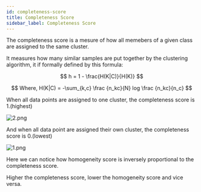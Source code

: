 ```yaml
---
id: completeness-score
title: Completeness Score
sidebar_label: Completeness Score
---
```


The completeness score is a mesure of how all memebers of a given class are assigned to the same cluster.

It measures how many similar samples are put together by the clustering algorithm, it if formally defined by this formula:

$$
h = 1 - \frac{H(K|C)}{H(K)}
$$

$$
Where, H(K|C) = -\sum_{k,c} \frac {n_kc}{N} log \frac {n_kc}{n_c} 
$$

When all data points are assigned to one cluster, the completeness score is 1.(highest)

![2.png](/img/metrics/10_HS/2.png)

And when all data point are assigned their own cluster, the completeness score is 0.(lowest)

![1.png](/img/metrics/10_HS/1.png)

Here we can notice how homogeneity score is inversely proportional to the completeness score.

Higher the completeness score, lower the homogeneity score and vice versa.
